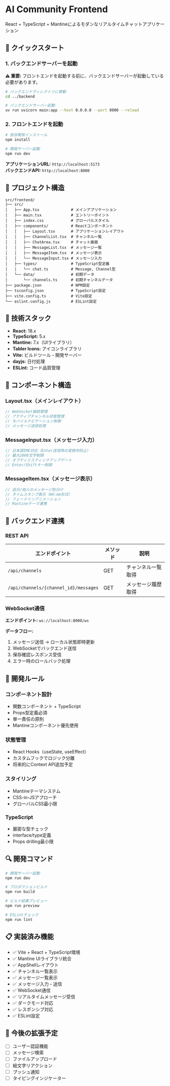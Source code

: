 # AI Community Frontend

React + TypeScript + Mantineによるモダンなリアルタイムチャットアプリケーション

## 🚀 クイックスタート

### 1. バックエンドサーバーを起動

**⚠️ 重要:** フロントエンドを起動する前に、バックエンドサーバーが起動している必要があります。

```bash
# バックエンドディレクトリに移動
cd ../backend

# バックエンドサーバー起動
uv run uvicorn main:app --host 0.0.0.0 --port 8000 --reload
```

### 2. フロントエンドを起動

```bash
# 依存関係インストール
npm install

# 開発サーバー起動
npm run dev
```

**アプリケーションURL:** `http://localhost:5173`  
**バックエンドAPI:** `http://localhost:8000`

## 📁 プロジェクト構造

```
src/frontend/
├── src/
│   ├── App.tsx              # メインアプリケーション
│   ├── main.tsx             # エントリーポイント
│   ├── index.css            # グローバルスタイル
│   ├── components/          # Reactコンポーネント
│   │   ├── Layout.tsx       # アプリケーションレイアウト
│   │   ├── ChannelList.tsx  # チャンネル一覧
│   │   ├── ChatArea.tsx     # チャット画面
│   │   ├── MessageList.tsx  # メッセージ一覧
│   │   ├── MessageItem.tsx  # メッセージ表示
│   │   └── MessageInput.tsx # メッセージ入力
│   ├── types/               # TypeScript型定義
│   │   └── chat.ts          # Message, Channel型
│   └── data/                # 初期データ
│       └── channels.ts      # 初期チャンネルデータ
├── package.json             # NPM設定
├── tsconfig.json            # TypeScript設定
├── vite.config.ts           # Vite設定
└── eslint.config.js         # ESLint設定
```

## 🔧 技術スタック

- **React:** 18.x
- **TypeScript:** 5.x
- **Mantine:** 7.x（UIライブラリ）
- **Tabler Icons:** アイコンライブラリ
- **Vite:** ビルドツール・開発サーバー
- **dayjs:** 日付処理
- **ESLint:** コード品質管理

## 📱 コンポーネント構造

### Layout.tsx（メインレイアウト）

```typescript
// WebSocket接続管理
// アクティブチャンネル状態管理
// モバイルナビゲーション制御
// メッセージ送信処理
```

### MessageInput.tsx（メッセージ入力）

```typescript
// 日本語IME対応（Enter送信時の変換中防止）
// 最大2000文字制限
// オプティミスティックアップデート
// Enter/Shiftキー制御
```

### MessageItem.tsx（メッセージ表示）

```typescript
// 自分/他人のメッセージ色分け
// タイムスタンプ表示（HH:mm形式）
// フェードインアニメーション
// Mantineテーマ連携
```

## 🔗 バックエンド連携

### REST API

| エンドポイント                        | メソッド | 説明               |
| ------------------------------------- | -------- | ------------------ |
| `/api/channels`                       | GET      | チャンネル一覧取得 |
| `/api/channels/{channel_id}/messages` | GET      | メッセージ履歴取得 |

### WebSocket通信

**エンドポイント:** `ws://localhost:8000/ws`

**データフロー:**

1. メッセージ送信 → ローカル状態即時更新
2. WebSocketでバックエンド送信
3. 保存確認レスポンス受信
4. エラー時のロールバック処理

## 🔨 開発ルール

### コンポーネント設計

- 関数コンポーネント + TypeScript
- Props型定義必須
- 単一責任の原則
- Mantineコンポーネント優先使用

### 状態管理

- React Hooks（useState, useEffect）
- カスタムフックでロジック分離
- 将来的にContext API追加予定

### スタイリング

- Mantineテーマシステム
- CSS-in-JSアプローチ
- グローバルCSS最小限

### TypeScript

- 厳密な型チェック
- interface/type定義
- Props drilling最小限

## 🔍 開発コマンド

```bash
# 開発サーバー起動
npm run dev

# プロダクションビルド
npm run build

# ビルド結果プレビュー
npm run preview

# ESLintチェック
npm run lint
```

## 📋 実装済み機能

- ✅ Vite + React + TypeScript環境
- ✅ Mantine UIライブラリ統合
- ✅ AppShellレイアウト
- ✅ チャンネル一覧表示
- ✅ メッセージ一覧表示
- ✅ メッセージ入力・送信
- ✅ WebSocket通信
- ✅ リアルタイムメッセージ受信
- ✅ ダークモード対応
- ✅ レスポンシブ対応
- ✅ ESLint設定

## 🚧 今後の拡張予定

- [ ] ユーザー認証機能
- [ ] メッセージ検索
- [ ] ファイルアップロード
- [ ] 絵文字リアクション
- [ ] プッシュ通知
- [ ] タイピングインジケーター
